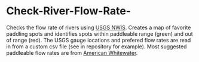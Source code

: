 # Check-River-Flow-Rate-
Checks the flow rate of rivers using [USGS NWIS](https://github.com/USGS-python/dataretrieval). Creates a map of favorite paddling spots and identifies spots within paddleable range (green) and out of range (red).
The USGS gauge locations and prefered flow rates are read in from a custom csv file (see in repository for example). Most suggested paddleable flow rates are from [American Whitewater](https://www.americanwhitewater.org/).
